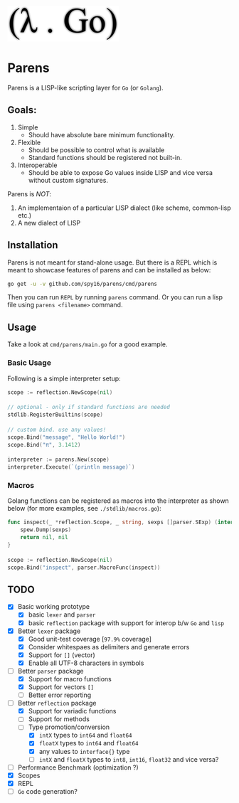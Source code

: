 ![Parens](./parens.png)

# Parens

Parens is a LISP-like scripting layer for `Go` (or `Golang`).

## Goals:

1. Simple
    - Should have absolute bare minimum functionality.
2. Flexible
    - Should be possible to control what is available
    - Standard functions should be registered not built-in.
3. Interoperable
    - Should be able to expose Go values inside LISP and vice versa without custom signatures.


Parens is *NOT*:

1. An implementaion of a particular LISP dialect (like scheme, common-lisp etc.)
2. A new dialect of LISP


## Installation

Parens is not meant for stand-alone usage. But there is a REPL which is
meant to showcase features of parens and can be installed as below:

```bash
go get -u -v github.com/spy16/parens/cmd/parens
```

Then you can run `REPL` by running `parens` command. Or you can run a lisp
file using `parens <filename>` command.


## Usage

Take a look at `cmd/parens/main.go` for a good example.

### Basic Usage

Following is a simple interpreter setup:

```go
scope := reflection.NewScope(nil)

// optional - only if standard functions are needed
stdlib.RegisterBuiltins(scope)

// custom bind. use any values!
scope.Bind("message", "Hello World!")
scope.Bind("π", 3.1412)

interpreter := parens.New(scope)
interpreter.Execute(`(println message)`)
```

### Macros

Golang functions can be registered as macros into the interpreter
as shown below (for more examples, see `./stdlib/macros.go`):

```go
func inspect(_ *reflection.Scope, _ string, sexps []parser.SExp) (interface{}, error) {
    spew.Dump(sexps)
    return nil, nil
}

scope := reflection.NewScope(nil)
scope.Bind("inspect", parser.MacroFunc(inspect))
```

## TODO

- [x] Basic working prototype
    - [x] basic `lexer` and `parser`
    - [x] basic `reflection` package with support for interop b/w `Go` and `lisp`
- [x] Better `lexer` package
    - [x] Good unit-test coverage [`97.9%` coverage]
    - [x] Consider whitespaes as delimiters and generate errors
    - [x] Support for `[]` (vector)
    - [x] Enable all UTF-8 characters in symbols
- [ ] Better `parser` package
    - [x] Support for macro functions
    - [x] Support for vectors `[]`
    - [ ] Better error reporting
- [ ] Better `reflection` package
    - [x] Support for variadic functions
    - [ ] Support for methods
    - [ ] Type promotion/conversion
        - [x] `intX` types to `int64` and `float64`
        - [x] `floatX` types to `int64` and `float64`
        - [x] any values to `interface{}` type
        - [ ] `intX` and `floatX` types to `int8`, `int16`, `float32` and vice versa?
- [ ] Performance Benchmark (optimization ?)
- [x] Scopes
- [x] REPL
- [ ] `Go` code generation?

